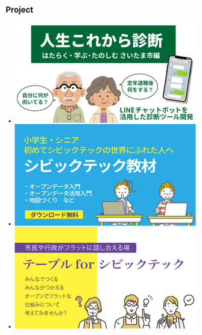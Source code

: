 ## Project

- [![診断ツール](/images/project/project_shindan.jpg)](/project/shindan/)
- [![シビックテック教材](/images/project/project_kyouzai.jpg)](/project/kyouzai/)
- [![テーブルforシビックテック](/images/project/project_table.jpg)](/project/table/)
